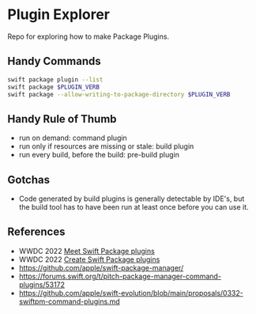 # Plugin Explorer


Repo for exploring how to make Package Plugins.
            
## Handy Commands

```bash
swift package plugin --list
swift package $PLUGIN_VERB
swift package --allow-writing-to-package-directory $PLUGIN_VERB
```

## Handy Rule of Thumb

- run on demand: command plugin
- run only if resources are missing or stale: build plugin
- run every build, before the build: pre-build plugin


## Gotchas

- Code generated by build plugins is generally detectable by IDE's, but the build tool has to have been run at least once before you can use it.
            
## References
- WWDC 2022 [Meet Swift Package plugins](https://developer.apple.com/videos/play/wwdc2022/110359)
- WWDC 2022 [Create Swift Package plugins](https://developer.apple.com/videos/play/wwdc2022/110401/)
- https://github.com/apple/swift-package-manager/
- https://forums.swift.org/t/pitch-package-manager-command-plugins/53172
- https://github.com/apple/swift-evolution/blob/main/proposals/0332-swiftpm-command-plugins.md
                                        
                                           

